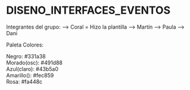 # DISENO_INTERFACES_EVENTOS

Integrantes del grupo:
--> Coral = Hizo la plantilla
--> Martín
--> Paula 
--> Dani 


Paleta Colores:

  Negro: #331a38<br>
  Morado(osc): #491d88<br>
  Azul(claro): #43b5a0<br>
  Amarillo(): #fec859<br>
  Rosa: #fa448c<br>















